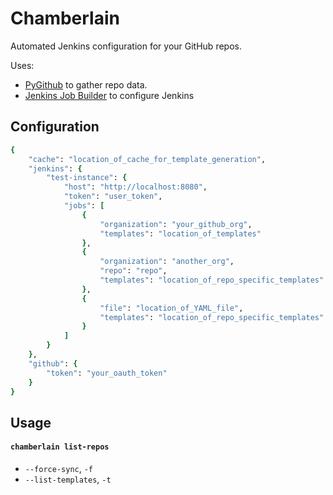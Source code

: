 Chamberlain
====

Automated Jenkins configuration for your GitHub repos.

Uses:
- [PyGithub](https://github.com/jacquev6/PyGithub) to gather repo data.
- [Jenkins Job Builder](https://github.com/openstack-infra/jenkins-job-builder) to configure Jenkins

## Configuration

```ruby
{
    "cache": "location_of_cache_for_template_generation",
    "jenkins": {
        "test-instance": {
            "host": "http://localhost:8080",
            "token": "user_token",
            "jobs": [
                {
                    "organization": "your_github_org",
                    "templates": "location_of_templates"
                },
                {
                    "organization": "another_org",
                    "repo": "repo",
                    "templates": "location_of_repo_specific_templates"
                },
                {
                    "file": "location_of_YAML_file",
                    "templates": "location_of_repo_specific_templates"
                }
            ]
        }
    },
    "github": {
        "token": "your_oauth_token"
    }
}
```

## Usage

#### `chamberlain list-repos`
- `--force-sync`, `-f`
- `--list-templates`, `-t`
